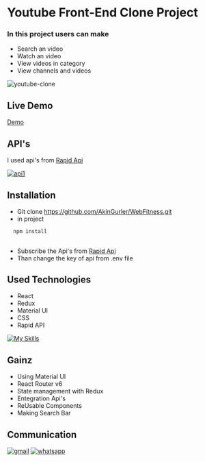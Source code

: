 
# Youtube Front-End Clone Project
### In this project users can make

* Search an video
* Watch an video
* View videos in category
* View channels and videos


![youtube-clone](https://user-images.githubusercontent.com/99674716/219394738-5907a147-2643-4649-a28f-1914ee321720.gif)

## Live Demo
[Demo](https://our-tubee.netlify.app/)

## API's
I used api's from [Rapid Api](https://rapidapi.com/)


[![api1](https://user-images.githubusercontent.com/99674716/219395390-33180137-3d45-4fec-8030-fd56066a0fcc.png)](https://rapidapi.com/ytdlfree/api/youtube-v31/)

## Installation 

* Git clone https://github.com/AkinGurler/WebFitness.git
* in project
```bash 
  npm install 
  
```
* Subscribe the Api's from [Rapid Api](https://rapidapi.com/)
* Than change the key of api from .env file

## Used Technologies

* React
* Redux
* Material UI 
* CSS 
* Rapid API

[![My Skills](https://skills.thijs.gg/icons?i=react,redux,css,materialui&theme=light)](https://skills.thijs.gg)

## Gainz
* Using Material UI
* React Router v6 
* State management with Redux
* Entegration Api's
* ReUsable Components
* Making Search Bar 


  

## Communication

[![gmail](https://user-images.githubusercontent.com/99674716/185644867-49abb98d-3901-4011-ad5f-0b2d90bf024e.png)](mailto:akingurler.b@gmail.com)
[![whatsapp](https://user-images.githubusercontent.com/99674716/185643726-5f3fb3f2-bd11-4cd1-baf4-16cd6dae9d3b.png)](http://api.whatsapp.com/send?phone=905534600027)
